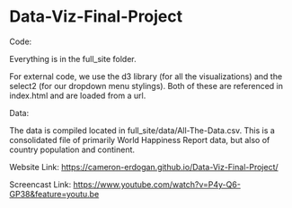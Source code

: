 # Data-Viz-Final-Project

Code: 

Everything is in the full_site folder.

For external code, we use the d3 library (for all the visualizations) and the select2 (for our dropdown menu stylings). Both of these are referenced in index.html and are loaded from a url. 

Data: 

The data is compiled located in full_site/data/All-The-Data.csv. This is a consolidated file of primarily World Happiness Report data, but also of country population and continent. 

Website Link:
https://cameron-erdogan.github.io/Data-Viz-Final-Project/

Screencast Link:
https://www.youtube.com/watch?v=P4y-Q6-GP38&feature=youtu.be
